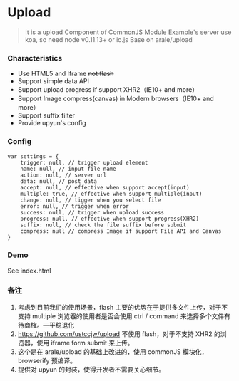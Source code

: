 # Upload
> It is a upload Component of CommonJS Module
Example's server use koa, so need node v0.11.13+ or io.js
Base on arale/upload

### Characteristics
* Use HTML5 and Iframe <s>not flash</s>
* Support simple data API
* Support upload progress if support XHR2（IE10+ and more）
* Support Image compress(canvas) in Modern browsers（IE10+ and more）
* Support suffix filter
* Provide upyun's config

### Config
    var settings = {
        trigger: null, // trigger upload element
        name: null, // input file name
        action: null, // server url
        data: null, // post data
        accept: null, // effective when support accept(input)
        multiple: true, // effective when support multiple(input)
        change: null, // tigger when you select file
        error: null, // trigger when error
        success: null, // trigger when upload success
        progress: null, // effective when support progress(XHR2)
        suffix: null, // check the file suffix before submit
        compress: null // compress Image if support File API and Canvas
    }

### Demo
See index.html

### 备注
1. 考虑到目前我们的使用场景，flash 主要的优势在于提供多文件上传，对于不支持 multiple 浏览器的使用者是否会使用 ctrl / command 来选择多个文件有待商榷。—平稳退化
2. https://github.com/ustccjw/upload 不使用 flash，对于不支持 XHR2 的浏览器，使用 iframe form submit 来上传。
3. 这个是在 arale/upload 的基础上改进的，使用 commonJS 模块化，browserify 预编译。
4. 提供对 upyun 的封装，使得开发者不需要关心细节。
